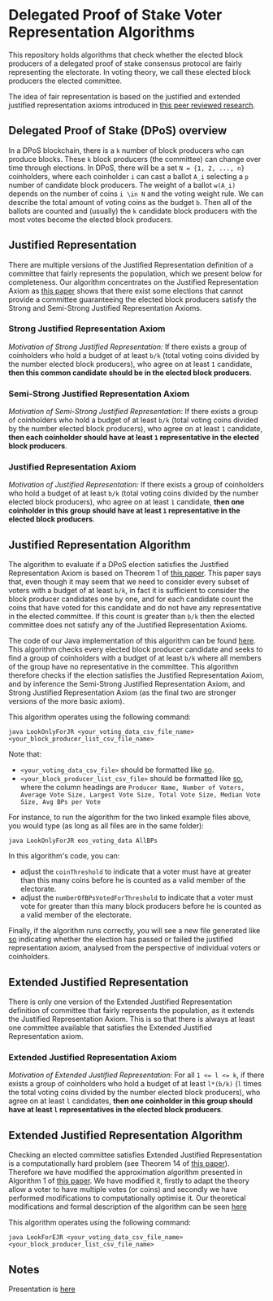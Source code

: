 # Delegated Proof of Stake Voter Representation Algorithms

This repository holds algorithms that check whether the elected block producers of a delegated proof of stake consensus protocol are fairly representing the electorate. In voting theory, we call these elected block producers the elected committee.

The idea of fair representation is based on the justified and extended justified representation axioms introduced in [this peer reviewed research](https://arxiv.org/abs/1407.8269).

## Delegated Proof of Stake (DPoS) overview

In a DPoS blockchain, there is a `k` number of block producers who can produce blocks. These `k` block producers (the committee) can change over time through elections. In DPoS, there will be a set `N = {1, 2, ..., n}` coinholders, where each coinholder `i` can cast a ballot `A_i` selecting a `p` number of candidate block producers. The weight of a ballot `w(A_i)` depends on the number of coins `i \in N` and the voting weight rule. We can describe the total amount of voting coins as the budget `b`. Then all of the ballots are counted and (usually) the `k` candidate block producers with the most votes become the elected block producers.

## Justified Representation

There are multiple versions of the Justified Representation definition of a committee that fairly represents the population, which we present below for completeness. Our algorithm concentrates on the Justified Representation Axiom as [this paper](https://arxiv.org/abs/1407.8269) shows that there exist some elections that cannot provide a committee guaranteeing the elected block producers satisfy the Strong and Semi-Strong Justified Representation Axioms.

### Strong Justified Representation Axiom

*Motivation of Strong Justified Representation:* If there exists a group of coinholders who hold a budget of at least `b/k` (total voting coins divided by the number elected block producers), who agree on at least `1` candidate, __then this common candidate should be in the elected block producers__.

### Semi-Strong Justified Representation Axiom

*Motivation of Semi-Strong Justified Representation:* If there exists a group of coinholders who hold a budget of at least `b/k` (total voting coins divided by the number elected block producers), who agree on at least `1` candidate, __then each coinholder should have at least `1` representative in the elected block producers__.

### Justified Representation Axiom

*Motivation of Justified Representation:* If there exists a group of coinholders who hold a budget of at least `b/k` (total voting coins divided by the number elected block producers), who agree on at least `1` candidate, __then one coinholder in this group should have at least `1` representative in the elected block producers__.


## Justified Representation Algorithm 
The algorithm to evaluate if a DPoS election satisfies the Justified Representation Axiom is based on Theorem 1 of [this paper](https://arxiv.org/pdf/1407.8269.pdf). This paper says that, even though it may seem that we need to consider every subset of voters with a budget of at least `b/k`, in fact it is sufficient to consider the block producer candidates one by one, and for each candidate count the coins that have voted for this candidate and do not have any representative in the elected committee. If this count is greater than `b/k` then the elected committee does not satisfy any of the Justified Representation Axioms.

The code of our Java implementation of this algorithm can be found [here](https://github.com/Luker501/DPoSVoterRepresentation/blob/master/LookOnlyForJR.java). This algorithm checks every elected block producer candidate and seeks to find a group of coinholders with a budget of at least `b/k` where all members of the group have no representative in the committee. This algorithm therefore checks if the election satisfies the Justified Representation Axiom, and by inference the Semi-Strong Justified Representation Axiom, and Strong Justified Representation Axiom (as the final two are stronger versions of the more basic axiom).

This algorithm operates using the following command:

```
java LookOnlyForJR <your_voting_data_csv_file_name> <your_block_producer_list_csv_file_name>
```
Note that:
- `<your_voting_data_csv_file>` should be formatted like [so](https://github.com/Luker501/DPoSVoterRepresentation/blob/master/Example%20Data/eos_voting_data.csv). 
- `<your_block_producer_list_csv_file>` should be formatted like [so](https://github.com/Luker501/DPoSVoterRepresentation/blob/master/Example%20Data/AllBPs.csv), where the column headings are `Producer Name, Number of Voters, Average Vote Size, Largest Vote Size, Total Vote Size, Median Vote Size, Avg BPs per Vote` 

For instance, to run the algorithm for the two linked example files above, you would type (as long as all files are in the same folder):

```
java LookOnlyForJR eos_voting_data AllBPs
``` 

In this algorithm's code, you can:
- adjust the `coinThreshold` to indicate that a voter must have at greater than this many coins before he is counted as a valid member of the electorate. 
- adjust the `numberOfBPsVotedForThreshold` to indicate that a voter must vote for greater than this many block producers before he is counted as a valid member of the electorate.

Finally, if the algorithm runs correctly, you will see a new file generated like [so](https://github.com/Luker501/DPoSVoterRepresentation/blob/master/Example%20Data/Analysed_eos_voting_data.csv) indicating whether the election has passed or failed the justified representation axiom, analysed from the perspective of individual voters or coinholders.

## Extended Justified Representation

There is only one version of the Extended Justified Representation definition of committee that fairly represents the population, as it extends the Justified Representation Axiom. This is so that there is always at least one committee available that satisfies the Extended Justified Representation axiom.

### Extended Justified Representation Axiom

*Motivation of Extended Justified Representation:* For all `1 <= l <= k`, if there exists a group of coinholders who hold a budget of at least `l*(b/k)` (`l` times the total voting coins divided by the number elected block producers), who agree on at least `l` candidates, __then one coinholder in this group should have at least `l` representatives in the elected block producers__.

## Extended Justified Representation Algorithm

Checking an elected committee satisfies Extended Justified Representation is a computationally hard problem (see Theorem 14 of [this paper](https://arxiv.org/pdf/1407.8269.pdf)). Therefore we have modified the approximation algorithm presented in Algorithm 1 of [this paper](https://fpt.akt.tu-berlin.de/publications/skowron_ejr_poly.pdf). We have modified it, firstly to adapt the theory allow a voter to have multiple votes (or coins) and secondly we have performed modifications to computationally optimise it. Our theoretical modifications and formal description of the algorithm can be seen [here](https://github.com/Luker501/DPoSVoterRepresentation/blob/master/EJRTheoryAndAlgorithm.pdf)

This algorithm operates using the following command:

```
java LookForEJR <your_voting_data_csv_file_name> <your_block_producer_list_csv_file_name>
```


## Notes

Presentation is [here](https://docs.google.com/presentation/d/1rTHXWrsVhZQLD3_vixjb7qRhoj7InFbZr1pnLa_bqsk/edit?usp=sharing)

